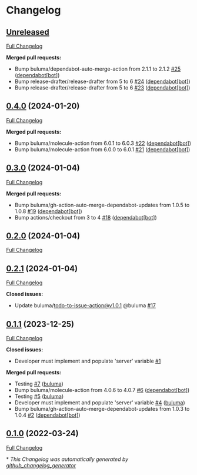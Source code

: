 # Changelog

## [Unreleased](https://github.com/buluma/ansible-role-fathom/tree/HEAD)

[Full Changelog](https://github.com/buluma/ansible-role-fathom/compare/0.4.0...HEAD)

**Merged pull requests:**

- Bump buluma/dependabot-auto-merge-action from 2.1.1 to 2.1.2 [\#25](https://github.com/buluma/ansible-role-fathom/pull/25) ([dependabot[bot]](https://github.com/apps/dependabot))
- Bump release-drafter/release-drafter from 5 to 6 [\#24](https://github.com/buluma/ansible-role-fathom/pull/24) ([dependabot[bot]](https://github.com/apps/dependabot))
- Bump release-drafter/release-drafter from 5 to 6 [\#23](https://github.com/buluma/ansible-role-fathom/pull/23) ([dependabot[bot]](https://github.com/apps/dependabot))

## [0.4.0](https://github.com/buluma/ansible-role-fathom/tree/0.4.0) (2024-01-20)

[Full Changelog](https://github.com/buluma/ansible-role-fathom/compare/0.3.0...0.4.0)

**Merged pull requests:**

- Bump buluma/molecule-action from 6.0.1 to 6.0.3 [\#22](https://github.com/buluma/ansible-role-fathom/pull/22) ([dependabot[bot]](https://github.com/apps/dependabot))
- Bump buluma/molecule-action from 6.0.0 to 6.0.1 [\#21](https://github.com/buluma/ansible-role-fathom/pull/21) ([dependabot[bot]](https://github.com/apps/dependabot))

## [0.3.0](https://github.com/buluma/ansible-role-fathom/tree/0.3.0) (2024-01-04)

[Full Changelog](https://github.com/buluma/ansible-role-fathom/compare/0.2.0...0.3.0)

**Merged pull requests:**

- Bump buluma/gh-action-auto-merge-dependabot-updates from 1.0.5 to 1.0.8 [\#19](https://github.com/buluma/ansible-role-fathom/pull/19) ([dependabot[bot]](https://github.com/apps/dependabot))
- Bump actions/checkout from 3 to 4 [\#18](https://github.com/buluma/ansible-role-fathom/pull/18) ([dependabot[bot]](https://github.com/apps/dependabot))

## [0.2.0](https://github.com/buluma/ansible-role-fathom/tree/0.2.0) (2024-01-04)

[Full Changelog](https://github.com/buluma/ansible-role-fathom/compare/0.2.1...0.2.0)

## [0.2.1](https://github.com/buluma/ansible-role-fathom/tree/0.2.1) (2024-01-04)

[Full Changelog](https://github.com/buluma/ansible-role-fathom/compare/0.1.1...0.2.1)

**Closed issues:**

- Update buluma/todo-to-issue-action@v1.0.1 @buluma [\#17](https://github.com/buluma/ansible-role-fathom/issues/17)

## [0.1.1](https://github.com/buluma/ansible-role-fathom/tree/0.1.1) (2023-12-25)

[Full Changelog](https://github.com/buluma/ansible-role-fathom/compare/0.1.0...0.1.1)

**Closed issues:**

- Developer must implement and populate 'server' variable [\#1](https://github.com/buluma/ansible-role-fathom/issues/1)

**Merged pull requests:**

- Testing [\#7](https://github.com/buluma/ansible-role-fathom/pull/7) ([buluma](https://github.com/buluma))
- Bump buluma/molecule-action from 4.0.6 to 4.0.7 [\#6](https://github.com/buluma/ansible-role-fathom/pull/6) ([dependabot[bot]](https://github.com/apps/dependabot))
- Testing [\#5](https://github.com/buluma/ansible-role-fathom/pull/5) ([buluma](https://github.com/buluma))
- Developer must implement and populate 'server' variable [\#4](https://github.com/buluma/ansible-role-fathom/pull/4) ([buluma](https://github.com/buluma))
- Bump buluma/gh-action-auto-merge-dependabot-updates from 1.0.3 to 1.0.4 [\#2](https://github.com/buluma/ansible-role-fathom/pull/2) ([dependabot[bot]](https://github.com/apps/dependabot))

## [0.1.0](https://github.com/buluma/ansible-role-fathom/tree/0.1.0) (2022-03-24)

[Full Changelog](https://github.com/buluma/ansible-role-fathom/compare/15e91b9ba37d7f3a660e3c8f9a074f20daab9df6...0.1.0)



\* *This Changelog was automatically generated by [github_changelog_generator](https://github.com/github-changelog-generator/github-changelog-generator)*
